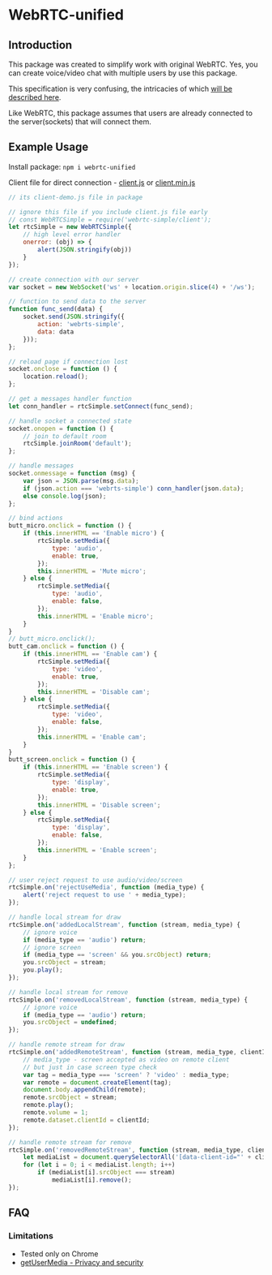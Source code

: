 # WebRTC-unified

## Introduction

This package was created to simplify work with original WebRTC. 
Yes, you can create voice/video chat with multiple users by use this package. 

This specification is very confusing, the intricacies of which [will be described here](#faq).

Like WebRTC, this package assumes that users are already connected to the server(sockets) that will connect them.

## Example Usage

Install package: `npm i webrtc-unified`

Client file for direct connection - [client.js](https://github.com/utyfua/webrtc-unified/blob/master/client.js) or [client.min.js](https://github.com/utyfua/webrtc-unified/blob/master/client.min.js)

```js
// its client-demo.js file in package

// ignore this file if you include client.js file early
// const WebRTCSimple = require('webrtc-simple/client');
let rtcSimple = new WebRTCSimple({
	// high level error handler
	onerror: (obj) => {
		alert(JSON.stringify(obj))
	}
});

// create connection with our server
var socket = new WebSocket('ws' + location.origin.slice(4) + '/ws');

// function to send data to the server
function func_send(data) {
	socket.send(JSON.stringify({
		action: 'webrts-simple',
		data: data
	}));
};

// reload page if connection lost
socket.onclose = function () {
	location.reload();
};

// get a messages handler function
let conn_handler = rtcSimple.setConnect(func_send);

// handle socket a connected state
socket.onopen = function () {
	// join to default room
	rtcSimple.joinRoom('default');
};

// handle messages
socket.onmessage = function (msg) {
	var json = JSON.parse(msg.data);
	if (json.action === 'webrts-simple') conn_handler(json.data);
	else console.log(json);
};

// bind actions
butt_micro.onclick = function () {
	if (this.innerHTML == 'Enable micro') {
		rtcSimple.setMedia({
			type: 'audio',
			enable: true,
		});
		this.innerHTML = 'Mute micro';
	} else {
		rtcSimple.setMedia({
			type: 'audio',
			enable: false,
		});
		this.innerHTML = 'Enable micro';
	}
}
// butt_micro.onclick();
butt_cam.onclick = function () {
	if (this.innerHTML == 'Enable cam') {
		rtcSimple.setMedia({
			type: 'video',
			enable: true,
		});
		this.innerHTML = 'Disable cam';
	} else {
		rtcSimple.setMedia({
			type: 'video',
			enable: false,
		});
		this.innerHTML = 'Enable cam';
	}
}
butt_screen.onclick = function () {
	if (this.innerHTML == 'Enable screen') {
		rtcSimple.setMedia({
			type: 'display',
			enable: true,
		});
		this.innerHTML = 'Disable screen';
	} else {
		rtcSimple.setMedia({
			type: 'display',
			enable: false,
		});
		this.innerHTML = 'Enable screen';
	}
};

// user reject request to use audio/video/screen
rtcSimple.on('rejectUseMedia', function (media_type) {
	alert('reject request to use ' + media_type);
});

// handle local stream for draw
rtcSimple.on('addedLocalStream', function (stream, media_type) {
	// ignore voice
	if (media_type == 'audio') return;
	// ignore screen
	if (media_type == 'screen' && you.srcObject) return;
	you.srcObject = stream;
	you.play();
});

// handle local stream for remove
rtcSimple.on('removedLocalStream', function (stream, media_type) {
	// ignore voice
	if (media_type == 'audio') return;
	you.srcObject = undefined;
});

// handle remote stream for draw
rtcSimple.on('addedRemoteStream', function (stream, media_type, clientId) {
	// media_type - screen accepted as video on remote client
	// but just in case screen type check
	var tag = media_type === 'screen' ? 'video' : media_type;
	var remote = document.createElement(tag);
	document.body.appendChild(remote);
	remote.srcObject = stream;
	remote.play();
	remote.volume = 1;
	remote.dataset.clientId = clientId;
});

// handle remote stream for remove
rtcSimple.on('removedRemoteStream', function (stream, media_type, clientId) {
	let mediaList = document.querySelectorAll('[data-client-id="' + clientId + '"]');
	for (let i = 0; i < mediaList.length; i++)
		if (mediaList[i].srcObject === stream)
			mediaList[i].remove();
});
```

## FAQ

### Limitations

-   Tested only on Chrome
-   [getUserMedia - Privacy and security](https://developer.mozilla.org/en-US/docs/Web/API/MediaDevices/getUserMedia#Privacy_and_security)
